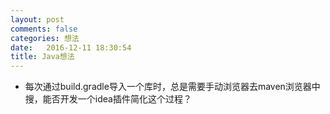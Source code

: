 ```yaml
---
layout: post
comments: false
categories: 想法
date:   2016-12-11 18:30:54
title: Java想法
---
```


<div id="toc"></div>

- 每次通过build.gradle导入一个库时，总是需要手动浏览器去maven浏览器中搜，能否开发一个idea插件简化这个过程？


<script type="text/javascript">
$(document).ready(function() {
    $('#toc').toc({ listType: 'ul', title: "<i>目录</i>" });
});
</script>
